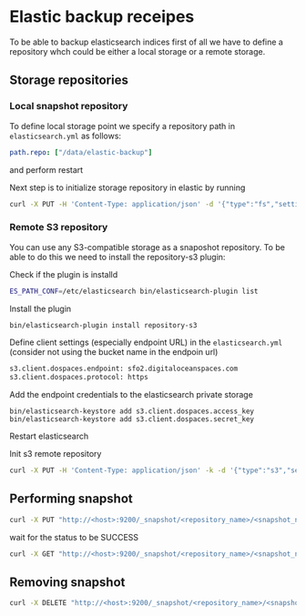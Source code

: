 # Elastic backup receipes

To be able to backup elasticsearch indices first of all we have to define a repository whch could be either a local storage or a remote storage.

## Storage repositories
### Local snapshot repository 

To define local storage point we specify a repository path in  ```elasticsearch.yml``` as follows:
```yml
path.repo: ["/data/elastic-backup"]
```

and perform restart

Next step is to initialize storage repository in elastic by running 

```sh
curl -X PUT -H 'Content-Type: application/json' -d '{"type":"fs","settings":{"location":"/data/elastic-backup"}}' "http://<host>:9200/_snapshot/<repository_name>"
```

### Remote S3 repository

You can use any S3-compatible storage as a snaposhot repository. To be able to do this we need to install the repository-s3 plugin:

Check if the plugin is installd
```sh
ES_PATH_CONF=/etc/elasticsearch bin/elasticsearch-plugin list
```

Install the plugin
```sh
bin/elasticsearch-plugin install repository-s3
```

Define client settings (especially endpoint URL) in the ```elasticsearch.yml``` (consider not using the bucket name in the endpoin url)
```sh
s3.client.dospaces.endpoint: sfo2.digitaloceanspaces.com
s3.client.dospaces.protocol: https
```

Add the endpoint credentials to the elasticsearch private storage
```
bin/elasticsearch-keystore add s3.client.dospaces.access_key
bin/elasticsearch-keystore add s3.client.dospaces.secret_key
```

Restart elasticsearch

Init s3 remote repository
```sh
curl -X PUT -H 'Content-Type: application/json' -k -d '{"type":"s3","settings":{"bucket":"<bucket_name>","client":"dospaces"}}' "http://<host>:9200/_snapshot/<repository_name>"
```

## Performing snapshot

```sh
curl -X PUT "http://<host>:9200/_snapshot/<repository_name>/<snapshot_name>"
```

wait for the status to be SUCCESS
```sh
curl -X GET "http://<host>:9200/_snapshot/<repository_name>/<snapshot_name>"
```

## Removing snapshot
```sh
curl -X DELETE "http://<host>:9200/_snapshot/<repository_name>/<snapshot_name>"
```

